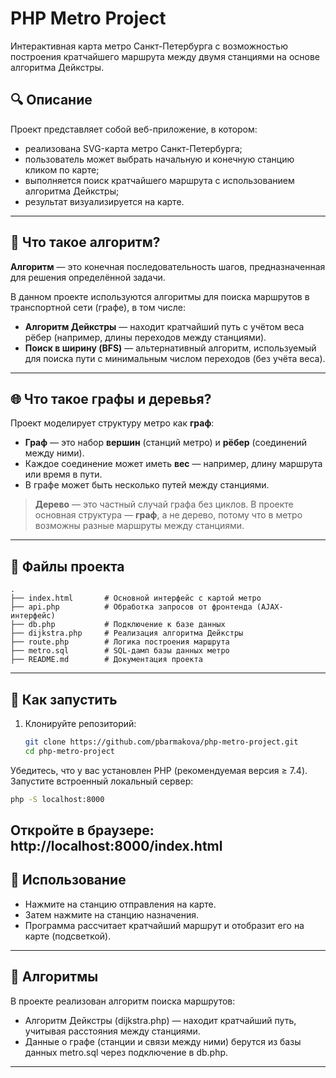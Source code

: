 # PHP Metro Project

Интерактивная карта метро Санкт-Петербурга с возможностью построения кратчайшего маршрута между двумя станциями на основе алгоритма Дейкстры.

## 🔍 Описание

Проект представляет собой веб-приложение, в котором:

- реализована SVG-карта метро Санкт-Петербурга;
- пользователь может выбрать начальную и конечную станцию кликом по карте;
- выполняется поиск кратчайшего маршрута с использованием алгоритма Дейкстры;
- результат визуализируется на карте.

---

## 🧠 Что такое алгоритм?

**Алгоритм** — это конечная последовательность шагов, предназначенная для решения определённой задачи.

В данном проекте используются алгоритмы для поиска маршрутов в транспортной сети (графе), в том числе:

- **Алгоритм Дейкстры** — находит кратчайший путь с учётом веса рёбер (например, длины переходов между станциями).
- **Поиск в ширину (BFS)** — альтернативный алгоритм, используемый для поиска пути с минимальным числом переходов (без учёта веса).

---

## 🌐 Что такое графы и деревья?

Проект моделирует структуру метро как **граф**:

- **Граф** — это набор **вершин** (станций метро) и **рёбер** (соединений между ними).
- Каждое соединение может иметь **вес** — например, длину маршрута или время в пути.
- В графе может быть несколько путей между станциями.

> **Дерево** — это частный случай графа без циклов. В проекте основная структура — **граф**, а не дерево, потому что в метро возможны разные маршруты между станциями.

---

## 📁 Файлы проекта

```plaintext
.
├── index.html       # Основной интерфейс с картой метро
├── api.php          # Обработка запросов от фронтенда (AJAX-интерфейс)
├── db.php           # Подключение к базе данных
├── dijkstra.php     # Реализация алгоритма Дейкстры
├── route.php        # Логика построения маршрута
├── metro.sql        # SQL-дамп базы данных метро
├── README.md        # Документация проекта
```

---

## 🚀 Как запустить

1. Клонируйте репозиторий:
   ```bash
   git clone https://github.com/pbarmakova/php-metro-project.git
   cd php-metro-project
Убедитесь, что у вас установлен PHP (рекомендуемая версия ≥ 7.4).
Запустите встроенный локальный сервер:
```bash
php -S localhost:8000
```
Откройте в браузере:
http://localhost:8000/index.html
---

## 🎯 Использование

- Нажмите на станцию отправления на карте.
- Затем нажмите на станцию назначения.
- Программа рассчитает кратчайший маршрут и отобразит его на карте (подсветкой).
---
## 🔧 Алгоритмы

В проекте реализован алгоритм поиска маршрутов:

- Алгоритм Дейкстры (dijkstra.php) — находит кратчайший путь, учитывая расстояния между станциями.
- Данные о графе (станции и связи между ними) берутся из базы данных metro.sql через подключение в db.php.
---
